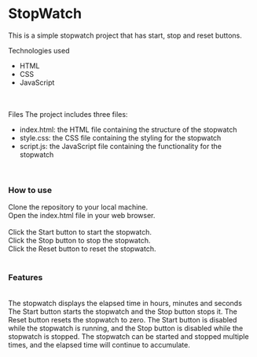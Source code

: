 # StopWatch
This is a simple stopwatch project that has start, stop and reset buttons.

Technologies used
<ul>
  <li>HTML</li>
    <li>CSS</li>
    <li>JavaScript</li>
</ul>
<br>
<br>Files
The project includes three files:
<ul>
  <li>index.html: the HTML file containing the structure of the stopwatch</li>
 <li>style.css: the CSS file containing the styling for the stopwatch</li>
 <li>script.js: the JavaScript file containing the functionality for the stopwatch</li>
</ul>
<br>
<h3>How to use</h3>
Clone the repository to your local machine.<br>
Open the index.html file in your web browser.<br><br>
Click the Start button to start the stopwatch.<br>
Click the Stop button to stop the stopwatch.<br>
Click the Reset button to reset the stopwatch.<br>
<br>
<h3>Features</h3>
<br>
The stopwatch displays the elapsed time in hours, minutes and seconds
The Start button starts the stopwatch and the Stop button stops it.
The Reset button resets the stopwatch to zero.
The Start button is disabled while the stopwatch is running, and the Stop button is disabled while the stopwatch is stopped.
The stopwatch can be started and stopped multiple times, and the elapsed time will continue to accumulate.
